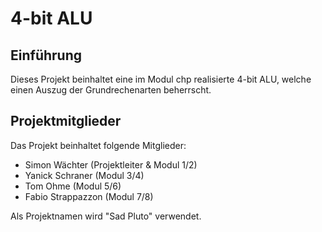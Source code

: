 # 4-bit ALU

## Einführung

Dieses Projekt beinhaltet eine im Modul chp realisierte 4-bit ALU, welche einen Auszug der Grundrechenarten beherrscht.

## Projektmitglieder

Das Projekt beinhaltet folgende Mitglieder:

* Simon Wächter (Projektleiter & Modul 1/2)
* Yanick Schraner (Modul 3/4)
* Tom Ohme (Modul 5/6)
* Fabio Strappazzon (Modul 7/8)

Als Projektnamen wird "Sad Pluto" verwendet.
